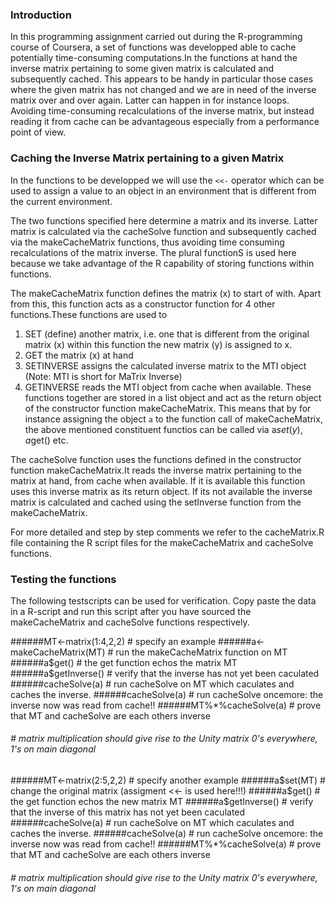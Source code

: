 ### Introduction

In this programming assignment carried out during the R-programming course
of Coursera, a set of functions was developped able to cache potentially 
time-consuming computations.In the functions at hand the inverse matrix
pertaining to some given matrix is calculated and subsequently cached.
This appears to be handy in particular those cases where the given matrix
has not changed and we are in need of the inverse matrix over and over 
again. Latter can happen in for instance loops. Avoiding time-consuming
recalculations of the inverse matrix, but instead reading it from cache
can be advantageous especially from a performance point of view.


### Caching the Inverse Matrix pertaining to a given Matrix

In the functions to be developped we will use the `<<-` operator which 
can be used to assign a value to an object in an environment that is 
different from the current environment. 

The two functions specified here determine a matrix and its inverse.
Latter matrix is calculated via the cacheSolve function and subsequently
cached via the makeCacheMatrix functions, thus avoiding time consuming
recalculations of the matrix inverse.
The plural functionS is used here because we take advantage of the R 
capability of storing functions within functions.

The makeCacheMatrix function defines the matrix (x) to start of with.
Apart from this, this function acts as a constructor function for 4 other 
functions.These functions are used to
1. SET (define) another matrix, i.e. one that is different from the original 
        matrix (x) within this function the new matrix (y) is assigned to x.
2. GET the matrix (x) at hand
3. SETINVERSE assigns the calculated inverse matrix to the MTI object 
        (Note: MTI is short for MaTrix Inverse)
4. GETINVERSE reads the MTI object from cache when available.
These functions together are stored in a list object and act as the 
return object of the constructor function makeCacheMatrix. This means
that by for instance assigning the object `a` to the function call of 
makeCacheMatrix, the above mentioned constituent functios can be called
via a$set(y), a$get() etc.

The cacheSolve function uses the functions defined in the constructor function 
makeCacheMatrix.It reads the inverse matrix pertaining to the matrix
at hand, from cache when available. If it is available this function
uses this inverse matrix as its return object.
If its not available the inverse matrix is calculated and cached using
the setInverse function from the makeCacheMatrix.

For more detailed and step by step comments we refer to the cacheMatrix.R 
file containing the R script files for the makeCacheMatrix 
and cacheSolve functions.


### Testing the functions

The following testscripts can be used for verification.
Copy paste the data in a R-script and run this script after you have
sourced the makeCacheMatrix and cacheSolve functions respectively.

######MT<-matrix(1:4,2,2)        # specify an example
######a<-makeCacheMatrix(MT)     # run the makeCacheMatrix function on MT
######a$get()                    # the get function echos the matrix MT
######a$getInverse()             # verify that the inverse has not yet been caculated
######cacheSolve(a)              # run cacheSolve on MT which caculates and caches the inverse.
######cacheSolve(a)              # run cacheSolve oncemore: the inverse now was read from cache!!
######MT%*%cacheSolve(a)         # prove that MT and cacheSolve are each others inverse
###### # matrix multiplication should give rise to the Unity matrix 0's everywhere, 1's on main diagonal

######MT<-matrix(2:5,2,2)        # specify another example
######a$set(MT)                  # change the original matrix (assigment <<- is used here!!!)
######a$get()                    # the get function echos the new matrix MT
######a$getInverse()             # verify that the inverse of this matrix has not yet been caculated
######cacheSolve(a)              # run cacheSolve on MT which caculates and caches the inverse.
######cacheSolve(a)              # run cacheSolve oncemore: the inverse now was read from cache!!
######MT%*%cacheSolve(a)         # prove that MT and cacheSolve are each others inverse
###### # matrix multiplication should give rise to the Unity matrix 0's everywhere, 1's on main diagonal

           

